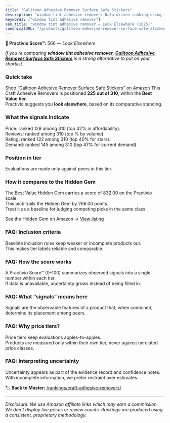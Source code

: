 ```yaml
---
title: "Galitoon Adhesive Remover Surface Safe Stickers"
description: "window tint adhesive remover: Data-driven ranking using the Practivio Score™. Positioned by quality, value, demand, findability, momentum."
keywords: ["window tint adhesive remover"]
seo_title: "window tint adhesive remover — Look Elsewhere (2025)"
canonicalURL: "/products/galitoon-adhesive-remover-surface-safe-stickers-B0F5HBC36H/"
---
```


**🚫 Practivio Score™:** 566 — _Look Elsewhere_


*If you're comparing **window tint adhesive remover**, **[Galitoon Adhesive Remover Surface Safe Stickers](https://www.amazon.com/dp/B0F5HBC36H?tag=practivio-20)** is a strong alternative to put on your shortlist.*
### Quick take
[Shop “Galitoon Adhesive Remover Surface Safe Stickers” on Amazon](https://www.amazon.com/dp/B0F5HBC36H?tag=practivio-20)
This Craft Adhesive Removers is positioned **225 out of 310**, within the **Best Value tier**.  
Practivio suggests you **look elsewhere**, based on its comparative standing.

### What the signals indicate
Price: ranked 129 among 310 (top 42% in affordability).  
Reviews: ranked  among 310 (top % by volume).  
Rating: ranked 122 among 310 (top 40% for stars).  
Demand: ranked 145 among 310 (top 47% for current demand).

### Position in tier
Evaluations are made only against peers in this tier.

### How it compares to the Hidden Gem
The Best Value Hidden Gem carries a score of 832.00 on the Practivio scale.  
This pick trails the Hidden Gem by 266.00 points.  
Treat it as a baseline for judging competing picks in the same class.  

See the Hidden Gem on Amazon → [View listing](https://www.amazon.com/dp/B0CJNS7RV1?tag=practivio-20)

### FAQ: Inclusion criteria
Baseline inclusion rules keep weaker or incomplete products out.  
This makes tier labels reliable and comparable.

### FAQ: How the score works
A Practivio Score™ (0–100) summarizes observed signals into a single number within each tier.  
If data is unavailable, uncertainty grows instead of being filled in.

### FAQ: What “signals” means here
Signals are the observable features of a product that, when combined, determine its placement among peers.

### FAQ: Why price tiers?
Price tiers keep evaluations apples-to-apples.  
Products are measured only within their own tier, never against unrelated price classes.

### FAQ: Interpreting uncertainty
Uncertainty appears as part of the evidence record and confidence notes.  
With incomplete information, we prefer restraint over estimates.


🏷️ **Back to Master:** [/rankings/craft-adhesive-removers/](/rankings/craft-adhesive-removers/)

---
_Disclosure: We use Amazon affiliate links which may earn a commission. We don’t display live prices or review counts. Rankings are produced using a consistent, proprietary methodology._
